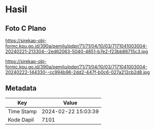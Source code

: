 # Hasil

## Foto C Plano

https://sirekap-obj-formc.kpu.go.id/390a/pemilu/pdpr/71/71/04/10/03/7171041003004-20240221-213304--2ed62063-5040-4851-b7e2-f23bb86715c3.jpg

https://sirekap-obj-formc.kpu.go.id/390a/pemilu/pdpr/71/71/04/10/03/7171041003004-20240222-144330--cc994b96-2dd2-447f-b0c6-027a212cb2d8.jpg


## Metadata

| Key        | Value               |
| ---------- | ------------------- |
| Time Stamp | 2024-02-22 15:03:39 |
| Kode Dapil | 7101                |



